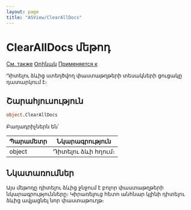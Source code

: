 ```yaml
---
layout: page
title: "ASView/ClearAllDocs"
---
```



# ClearAllDocs մեթոդ
 
[См. также](../Asview.md) [Օրինակ](../../Examples/E_AsView.html) [Применяется к](../Asview.md)

Դիտելու ձևից ստեղծվող փաստաթղթերի տեսակների ցուցակը դատարկում է։

## Շարահյուսություն

``` vb
object.ClearAllDocs
```
Բաղադրիչներն են՝ 


| Պարամետր | Նկարագրություն |
|--|--|
| object | Դիտելու ձևի հղում։ |


## Նկատառումներ 

Այս մեթոդը դիտելու ձևից ջնջում է բոլոր փաստաթղթերի նկարագրությունները։ Կիրառելուց հետո անհնար կլինի դիտելու ձևից ավլացնել նոր փաստաթուղթ։ 